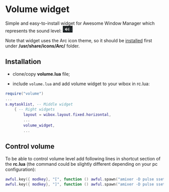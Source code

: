 # Volume widget

Simple and easy-to-install widget for Awesome Window Manager which represents the sound level: ![Volume Widget](
./vol-widget-1.png)

Note that widget uses the Arc icon theme, so it should be [installed](https://github.com/horst3180/arc-icon-theme#installation) first under **/usr/share/icons/Arc/** folder.

## Installation

- clone/copy **volume.lua** file;

- include `volume.lua` and add volume widget to your wibox in rc.lua:

```lua
require("volume")
...
s.mytasklist, -- Middle widget
	{ -- Right widgets
    	layout = wibox.layout.fixed.horizontal,
		...
		volume_widget,
		...      
```

## Control volume

To be able to control volume level add following lines in shortcut section of the **rc.lua** (the command could be slightly different depending on your pc configuration):

```lua
awful.key({ modkey}, "[", function () awful.spawn("amixer -D pulse sset Master 5%-") end, {description = "increase volume", group = "custom"}),
awful.key({ modkey}, "]", function () awful.spawn("amixer -D pulse sset Master 5%+") end, {description = "decrease volume", group = "custom"}),
```
